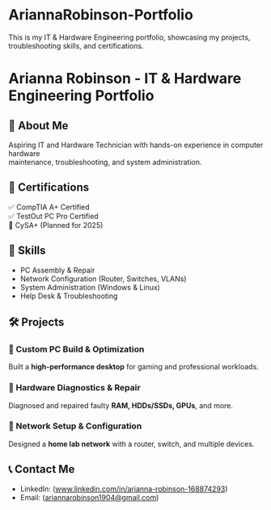 # AriannaRobinson-Portfolio
This is my IT &amp; Hardware Engineering portfolio, showcasing my projects, troubleshooting skills, and certifications.

# Arianna Robinson - IT & Hardware Engineering Portfolio  

## 🚀 About Me  
Aspiring IT and Hardware Technician with hands-on experience in computer hardware  
maintenance, troubleshooting, and system administration.  

## 📜 Certifications  
✅ CompTIA A+ Certified  
✅ TestOut PC Pro Certified  
🔄 CySA+ (Planned for 2025)  

## 🔧 Skills  
- PC Assembly & Repair  
- Network Configuration (Router, Switches, VLANs)  
- System Administration (Windows & Linux)  
- Help Desk & Troubleshooting  

## 🛠️ Projects  
### 🔹 Custom PC Build & Optimization  
Built a **high-performance desktop** for gaming and professional workloads.  

### 🔹 Hardware Diagnostics & Repair  
Diagnosed and repaired faulty **RAM, HDDs/SSDs, GPUs**, and more.  

### 🔹 Network Setup & Configuration  
Designed a **home lab network** with a router, switch, and multiple devices.  

## 📞 Contact Me  
- LinkedIn: (www.linkedin.com/in/arianna-robinson-168874293)  
- Email: (ariannarobinson1904@gmail.com)  
